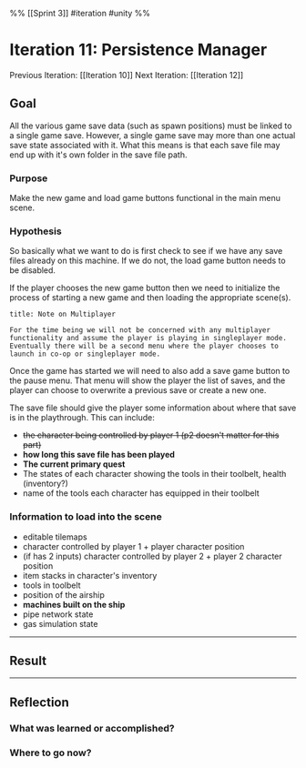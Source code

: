 %%
[[Sprint 3]] #iteration #unity
%%
# Iteration 11: Persistence Manager
Previous Iteration: [[Iteration 10]]
Next Iteration: [[Iteration 12]]


## Goal

All the various game save data (such as spawn positions) must be linked to a single game save.  However, a single game save may more than one actual save state associated with it.  What this means is that each save file may end up with it's own folder in the save file path.  

### Purpose
Make the new game and load game buttons functional in the main menu scene.

### Hypothesis
So basically what we want to do is first check to see if we have any save files already on this machine.   If we do not, the load game button needs to be disabled.  

If the player chooses the new game button then we need to initialize the process of starting a new game and then loading the appropriate scene(s).

 ```ad-note
title: Note on Multiplayer

For the time being we will not be concerned with any multiplayer functionality and assume the player is playing in singleplayer mode.  Eventually there will be a second menu where the player chooses to launch in co-op or singleplayer mode.
```

Once the game has started we will need to also add a save game button to the pause menu.   That menu will show the player the list of saves, and the player can choose to overwrite a previous save or create a new one.  

The save file should give the player some information about where that save is in the playthrough. This can include:
- ~~the character being controlled by player 1 (p2 doesn't matter for this part)~~
- **how long this save file has been played**
- **The current primary quest**
- The states of each character showing the tools in their toolbelt, health (inventory?)
- name of the tools each character has equipped in their toolbelt

### Information to load into the scene
- editable tilemaps
- character controlled by player 1 + player character position
- (if has 2 inputs) character controlled by player 2 + player 2 character position
- item stacks in character's inventory
- tools in toolbelt
- position of the airship
- **machines built on the ship**
- pipe network state
- gas simulation state

----
## Result





----
## Reflection



### What was learned or accomplished?


### Where to go now?

